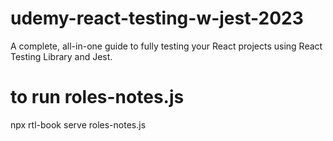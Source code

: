 # udemy-react-testing-w-jest-2023

A complete, all-in-one guide to fully testing your React projects using React Testing Library and Jest.

# to run roles-notes.js

npx rtl-book serve roles-notes.js

